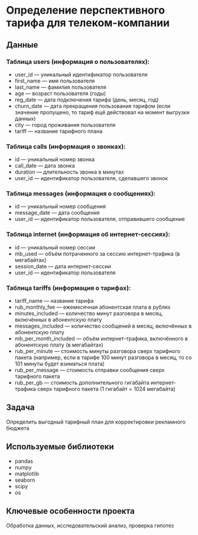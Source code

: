 # **Определение перспективного тарифа для телеком-компании**

## **Данные**

### Таблица users (информация о пользователях):
 - user_id — уникальный идентификатор пользователя
 - first_name — имя пользователя
 - last_name — фамилия пользователя
 - age — возраст пользователя (годы)
 - reg_date — дата подключения тарифа (день, месяц, год)
 - churn_date — дата прекращения пользования тарифом (если значение пропущено, то тариф ещё действовал на момент выгрузки данных)
 - city — город проживания пользователя
 - tariff — название тарифного плана

### Таблица calls (информация о звонках):
 - id — уникальный номер звонка
 - call_date — дата звонка
 - duration — длительность звонка в минутах
 - user_id — идентификатор пользователя, сделавшего звонок

### Таблица messages (информация о сообщениях):
 - id — уникальный номер сообщения
 - message_date — дата сообщения
 - user_id — идентификатор пользователя, отправившего сообщение

### Таблица internet (информация об интернет-сессиях):
 - id — уникальный номер сессии
 - mb_used — объём потраченного за сессию интернет-трафика (в мегабайтах)
 - session_date — дата интернет-сессии
 - user_id — идентификатор пользователя

### Таблица tariffs (информация о тарифах):
 - tariff_name — название тарифа
 - rub_monthly_fee — ежемесячная абонентская плата в рублях
 - minutes_included — количество минут разговора в месяц, включённых в абонентскую плату
 - messages_included — количество сообщений в месяц, включённых в абонентскую плату
 - mb_per_month_included — объём интернет-трафика, включённого в абонентскую плату (в мегабайтах)
 - rub_per_minute — стоимость минуты разговора сверх тарифного пакета (например, если в тарифе 100 минут разговора в месяц, то со 101 минуты будет взиматься плата)
 - rub_per_message — стоимость отправки сообщения сверх тарифного пакета
 - rub_per_gb — стоимость дополнительного гигабайта интернет-трафика сверх тарифного пакета (1 гигабайт = 1024 мегабайта)

## **Задача**
Определить выгодный тарифный план для корректировки рекламного бюджета

## **Используемые библиотеки**
 - pandas
 - numpy
 - matplotlib
 - seaborn
 - scipy
 - os

## **Ключевые особенности проекта**
Обработка данных, исследовательский анализ, проверка гипотез

